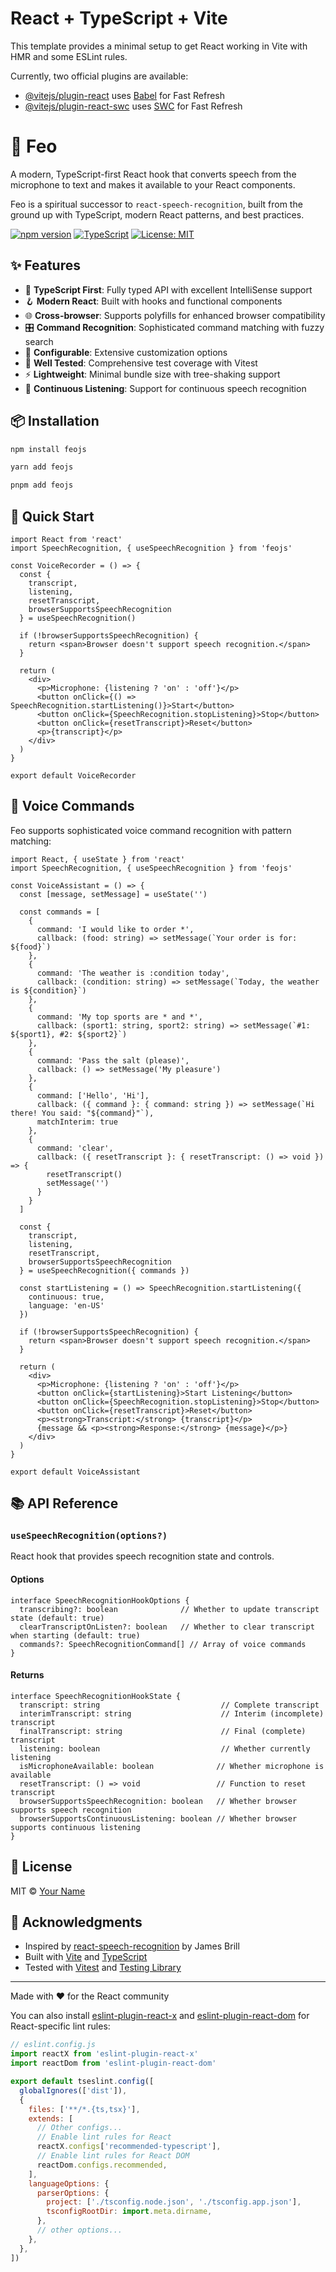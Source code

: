# React + TypeScript + Vite

This template provides a minimal setup to get React working in Vite with HMR and some ESLint rules.

Currently, two official plugins are available:

- [@vitejs/plugin-react](https://github.com/vitejs/vite-plugin-react/blob/main/packages/plugin-react) uses [Babel](https://babeljs.io/) for Fast Refresh
- [@vitejs/plugin-react-swc](https://github.com/vitejs/vite-plugin-react/blob/main/packages/plugin-react-swc) uses [SWC](https://swc.rs/) for Fast Refresh

# 🎤 Feo

A modern, TypeScript-first React hook that converts speech from the microphone to text and makes it available to your React components.

Feo is a spiritual successor to `react-speech-recognition`, built from the ground up with TypeScript, modern React patterns, and best practices.

[![npm version](https://img.shields.io/npm/v/feojs.svg)](https://www.npmjs.com/package/feojs)
[![TypeScript](https://img.shields.io/badge/TypeScript-007ACC?style=flat&logo=typescript&logoColor=white)](https://www.typescriptlang.org/)
[![License: MIT](https://img.shields.io/badge/License-MIT-yellow.svg)](https://opensource.org/licenses/MIT)

## ✨ Features

- 🎯 **TypeScript First**: Fully typed API with excellent IntelliSense support
- 🪝 **Modern React**: Built with hooks and functional components
- 🌐 **Cross-browser**: Supports polyfills for enhanced browser compatibility
- 🎛️ **Command Recognition**: Sophisticated command matching with fuzzy search
- 🔧 **Configurable**: Extensive customization options
- 🧪 **Well Tested**: Comprehensive test coverage with Vitest
- ⚡ **Lightweight**: Minimal bundle size with tree-shaking support
- 🔄 **Continuous Listening**: Support for continuous speech recognition

## 📦 Installation

```bash
npm install feojs
```

```bash
yarn add feojs
```

```bash
pnpm add feojs
```

## 🚀 Quick Start

```tsx
import React from 'react'
import SpeechRecognition, { useSpeechRecognition } from 'feojs'

const VoiceRecorder = () => {
  const {
    transcript,
    listening,
    resetTranscript,
    browserSupportsSpeechRecognition
  } = useSpeechRecognition()

  if (!browserSupportsSpeechRecognition) {
    return <span>Browser doesn't support speech recognition.</span>
  }

  return (
    <div>
      <p>Microphone: {listening ? 'on' : 'off'}</p>
      <button onClick={() => SpeechRecognition.startListening()}>Start</button>
      <button onClick={SpeechRecognition.stopListening}>Stop</button>
      <button onClick={resetTranscript}>Reset</button>
      <p>{transcript}</p>
    </div>
  )
}

export default VoiceRecorder
```

## 🎯 Voice Commands

Feo supports sophisticated voice command recognition with pattern matching:

```tsx
import React, { useState } from 'react'
import SpeechRecognition, { useSpeechRecognition } from 'feojs'

const VoiceAssistant = () => {
  const [message, setMessage] = useState('')
  
  const commands = [
    {
      command: 'I would like to order *',
      callback: (food: string) => setMessage(`Your order is for: ${food}`)
    },
    {
      command: 'The weather is :condition today',
      callback: (condition: string) => setMessage(`Today, the weather is ${condition}`)
    },
    {
      command: 'My top sports are * and *',
      callback: (sport1: string, sport2: string) => setMessage(`#1: ${sport1}, #2: ${sport2}`)
    },
    {
      command: 'Pass the salt (please)',
      callback: () => setMessage('My pleasure')
    },
    {
      command: ['Hello', 'Hi'],
      callback: ({ command }: { command: string }) => setMessage(`Hi there! You said: "${command}"`),
      matchInterim: true
    },
    {
      command: 'clear',
      callback: ({ resetTranscript }: { resetTranscript: () => void }) => {
        resetTranscript()
        setMessage('')
      }
    }
  ]

  const {
    transcript,
    listening,
    resetTranscript,
    browserSupportsSpeechRecognition
  } = useSpeechRecognition({ commands })

  const startListening = () => SpeechRecognition.startListening({ 
    continuous: true, 
    language: 'en-US' 
  })

  if (!browserSupportsSpeechRecognition) {
    return <span>Browser doesn't support speech recognition.</span>
  }

  return (
    <div>
      <p>Microphone: {listening ? 'on' : 'off'}</p>
      <button onClick={startListening}>Start Listening</button>
      <button onClick={SpeechRecognition.stopListening}>Stop</button>
      <button onClick={resetTranscript}>Reset</button>
      <p><strong>Transcript:</strong> {transcript}</p>
      {message && <p><strong>Response:</strong> {message}</p>}
    </div>
  )
}

export default VoiceAssistant
```

## 📚 API Reference

### `useSpeechRecognition(options?)`

React hook that provides speech recognition state and controls.

#### Options
```tsx
interface SpeechRecognitionHookOptions {
  transcribing?: boolean              // Whether to update transcript state (default: true)
  clearTranscriptOnListen?: boolean   // Whether to clear transcript when starting (default: true)
  commands?: SpeechRecognitionCommand[] // Array of voice commands
}
```

#### Returns
```tsx
interface SpeechRecognitionHookState {
  transcript: string                           // Complete transcript
  interimTranscript: string                    // Interim (incomplete) transcript
  finalTranscript: string                      // Final (complete) transcript
  listening: boolean                           // Whether currently listening
  isMicrophoneAvailable: boolean              // Whether microphone is available
  resetTranscript: () => void                 // Function to reset transcript
  browserSupportsSpeechRecognition: boolean   // Whether browser supports speech recognition
  browserSupportsContinuousListening: boolean // Whether browser supports continuous listening
}
```

## 📄 License

MIT © [Your Name](https://github.com/yourusername)

## 🙏 Acknowledgments

- Inspired by [react-speech-recognition](https://github.com/JamesBrill/react-speech-recognition) by James Brill
- Built with [Vite](https://vitejs.dev/) and [TypeScript](https://www.typescriptlang.org/)
- Tested with [Vitest](https://vitest.dev/) and [Testing Library](https://testing-library.com/)

---

Made with ❤️ for the React community

You can also install [eslint-plugin-react-x](https://github.com/Rel1cx/eslint-react/tree/main/packages/plugins/eslint-plugin-react-x) and [eslint-plugin-react-dom](https://github.com/Rel1cx/eslint-react/tree/main/packages/plugins/eslint-plugin-react-dom) for React-specific lint rules:

```js
// eslint.config.js
import reactX from 'eslint-plugin-react-x'
import reactDom from 'eslint-plugin-react-dom'

export default tseslint.config([
  globalIgnores(['dist']),
  {
    files: ['**/*.{ts,tsx}'],
    extends: [
      // Other configs...
      // Enable lint rules for React
      reactX.configs['recommended-typescript'],
      // Enable lint rules for React DOM
      reactDom.configs.recommended,
    ],
    languageOptions: {
      parserOptions: {
        project: ['./tsconfig.node.json', './tsconfig.app.json'],
        tsconfigRootDir: import.meta.dirname,
      },
      // other options...
    },
  },
])
```
